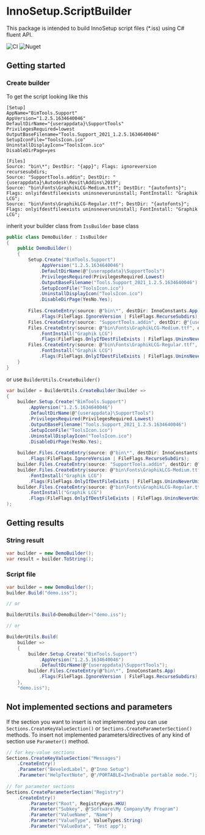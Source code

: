# InnoSetup.ScriptBuilder

This package is intended to build InnoSetup script files (*.iss) 
using C# fluent API.

![CI](https://github.com/ReactiveBIM/InnoSetup.ScriptBuilder/actions/workflows/CI.yml/badge.svg)
![Nuget](https://img.shields.io/nuget/vpre/InnoSetup.ScriptBuilder?style=flat)

## Getting started
### Create builder
To get the script looking like this
```iss
[Setup]
AppName="BimTools.Support"
AppVersion="1.2.5.1634640046"
DefaultDirName="{userappdata}\SupportTools"
PrivilegesRequired=lowest
OutputBaseFilename="Tools.Support_2021_1.2.5.1634640046"
SetupIconFile="ToolsIcon.ico"
UninstallDisplayIcon="ToolsIcon.ico"
DisableDirPage=yes

[Files]
Source: "bin\*"; DestDir: "{app}"; Flags: ignoreversion recursesubdirs; 
Source: "SupportTools.addin"; DestDir: "{userappdata}\Autodesk\Revit\Addins\2019"; 
Source: "bin\Fonts\GraphikLCG-Medium.ttf"; DestDir: "{autofonts}"; Flags: onlyifdestfileexists uninsneveruninstall; FontInstall: "Graphik LCG"; 
Source: "bin\Fonts\GraphikLCG-Regular.ttf"; DestDir: "{autofonts}"; Flags: onlyifdestfileexists uninsneveruninstall; FontInstall: "Graphik LCG";
```

inherit your builder class from `IssBuilder` base class
```c#
public class DemoBuilder : IssBuilder
{
    public DemoBuilder()
    {
        Setup.Create("BimTools.Support")
            .AppVersion("1.2.5.1634640046")
            .DefaultDirName(@"{userappdata}\SupportTools")
            .PrivilegesRequired(PrivilegesRequired.Lowest)
            .OutputBaseFilename("Tools.Support_2021_1.2.5.1634640046")
            .SetupIconFile("ToolsIcon.ico")
            .UninstallDisplayIcon("ToolsIcon.ico")
            .DisableDirPage(YesNo.Yes);
    
        Files.CreateEntry(source: @"bin\*", destDir: InnoConstants.App)
            .Flags(FileFlags.IgnoreVersion | FileFlags.RecurseSubdirs);
        Files.CreateEntry(source: "SupportTools.addin", destDir: @"{userappdata}\Autodesk\Revit\Addins\2019");
        Files.CreateEntry(source: @"bin\Fonts\GraphikLCG-Medium.ttf", destDir: @"{autofonts}")
            .FontInstall("Graphik LCG")
            .Flags(FileFlags.OnlyIfDestFileExists | FileFlags.UninsNeverUninstall);
        Files.CreateEntry(source: @"bin\Fonts\GraphikLCG-Regular.ttf", destDir: @"{autofonts}")
            .FontInstall("Graphik LCG")
            .Flags(FileFlags.OnlyIfDestFileExists | FileFlags.UninsNeverUninstall);
    }
}
```
or use `BuilderUtils.CreateBuilder()`
```c#
var builder = BuilderUtils.CreateBuilder(builder =>
{
    builder.Setup.Create("BimTools.Support")
        .AppVersion("1.2.5.1634640046")
        .DefaultDirName(@"{userappdata}\SupportTools")
        .PrivilegesRequired(PrivilegesRequired.Lowest)
        .OutputBaseFilename("Tools.Support_2021_1.2.5.1634640046")
        .SetupIconFile("ToolsIcon.ico")
        .UninstallDisplayIcon("ToolsIcon.ico")
        .DisableDirPage(YesNo.Yes);
        
    builder.Files.CreateEntry(source: @"bin\*", destDir: InnoConstants.App)
        .Flags(FileFlags.IgnoreVersion | FileFlags.RecurseSubdirs);
    builder.Files.CreateEntry(source: "SupportTools.addin", destDir: @"{userappdata}\Autodesk\Revit\Addins\2019");
    builder.Files.CreateEntry(source: @"bin\Fonts\GraphikLCG-Medium.ttf", destDir: @"{autofonts}")
        .FontInstall("Graphik LCG")
        .Flags(FileFlags.OnlyIfDestFileExists | FileFlags.UninsNeverUninstall);
    builder.Files.CreateEntry(source: @"bin\Fonts\GraphikLCG-Regular.ttf", destDir: @"{autofonts}")
        .FontInstall("Graphik LCG")
        .Flags(FileFlags.OnlyIfDestFileExists | FileFlags.UninsNeverUninstall);
);
```
## Getting results
### String result
```c#
var builder = new DemoBuilder();
var result = builder.ToString();
```
### Script file
```c#
var builder = new DemoBuilder();
builder.Build("demo.iss");

// or

BuilderUtils.Build<DemoBuilder>("demo.iss");

// or

BuilderUtils.Build(
    builder =>
    {
        builder.Setup.Create("BimTools.Support")
            .AppVersion("1.2.5.1634640046")
            .DefaultDirName(@"{userappdata}\SupportTools");
        builder.Files.CreateEntry(@"bin\*", InnoConstants.App)
            .Flags(FileFlags.IgnoreVersion | FileFlags.RecurseSubdirs);
    }, 
    "demo.iss");
```
## Not implemented sections and parameters
If the section you want to insert is not implemented you can use `Sections.CreateKeyValueSection()`
or `Sections.CreateParameterSection()` methods. 
To insert not implemented parameters/directives of any kind of section use `Parameter()` method.
```c#
// for key-value sections
Sections.CreateKeyValueSection("Messages")
    .CreateEntry()
    .Parameter("BeveledLabel", @"Inno Setup")
    .Parameter("HelpTextNote", @"/PORTABLE=1%nEnable portable mode.");
    
// for parameter sections
Sections.CreateParameterSection("Registry")
    .CreateEntry()
        .Parameter("Root", RegistryKeys.HKU)
        .Parameter("Subkey", @"Software\My Company\My Program")
        .Parameter("ValueName", "Name")
        .Parameter("ValueType", ValueTypes.String)
        .Parameter("ValueData", "Test app");
```
